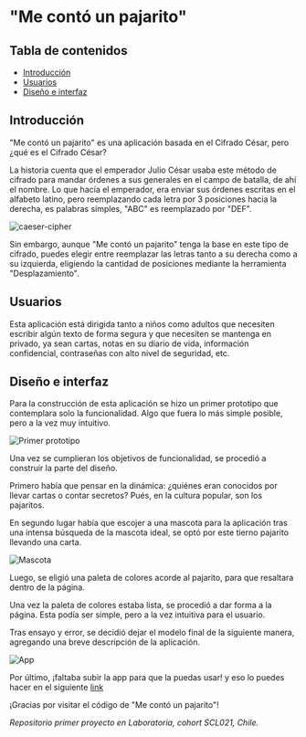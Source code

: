 # "Me contó un pajarito"

## Tabla de contenidos
* [Introducción](#Introducción)
* [Usuarios](#Usuarios)
* [Diseño e interfaz](#Diseño-e-interfaz)

## Introducción

"Me contó un pajarito" es una aplicación basada en el Cifrado César, pero ¿qué es el Cifrado César?

La historia cuenta que el emperador Julio César usaba este método de cifrado para mandar órdenes a sus generales en el campo de batalla, de ahí el nombre. Lo que hacía el emperador, era enviar sus órdenes escritas en el alfabeto latino, pero reemplazando cada letra por 3 posiciones hacia la derecha, es palabras simples, "ABC" es reemplazado por "DEF".

![caeser-cipher](https://upload.wikimedia.org/wikipedia/commons/thumb/2/2b/Caesar3.svg/2000px-Caesar3.svg.png)

Sin embargo, aunque "Me contó un pajarito" tenga la base en este tipo de cifrado, puedes elegir entre reemplazar las letras tanto a su derecha como a su izquierda, eligiendo la cantidad de posiciones mediante la herramienta "Desplazamiento".

## Usuarios

Esta aplicación está dirigida tanto a niños como adultos que necesiten escribir algún texto de forma segura y que necesiten se mantenga en privado, ya sean cartas, notas en su diario de vida, información confidencial, contraseñas con alto nivel de seguridad, etc.

## Diseño e interfaz

Para la construcción de esta aplicación se hizo un primer prototipo que contemplara solo la funcionalidad. Algo que fuera lo más simple posible, pero a la vez muy intuitivo. 

![Primer prototipo](https://i.ibb.co/dtnMZfN/pprototipo.png "Primer prototipo")

Una vez se cumplieran los objetivos de funcionalidad, se procedió a construir la parte del diseño. 

Primero había que pensar en la dinámica: ¿quiénes eran conocidos por llevar cartas o contar secretos? Pués, en la cultura popular, son los pajaritos. 

En segundo lugar había que escojer a una mascota para la aplicación tras una intensa búsqueda de la mascota ideal, se optó por este tierno pajarito llevando una carta. 

![Mascota](https://i.ibb.co/yymnxzD/animal-1320792-640.png "Mascota")

Luego, se eligió una paleta de colores acorde al pajarito, para que resaltara dentro de la página. 

Una vez la paleta de colores estaba lista, se procedió a dar forma a la página. Esta podía ser simple, pero a la vez intuitiva para el usuario. 

Tras ensayo y error, se decidió dejar el modelo final de la siguiente manera, agregando una breve descripción de la aplicación.

![App](https://i.ibb.co/zQJVCkD/app.png "App")

Por último, ¡faltaba subir la app para que la puedas usar! y eso lo puedes hacer en el siguiente [link](https://dxambar.github.io/SCL021-cipher/src "link")

¡Gracias por visitar el código de "Me contó un pajarito"!

*Repositorio primer proyecto en Laboratoria, cohort SCL021, Chile.*
